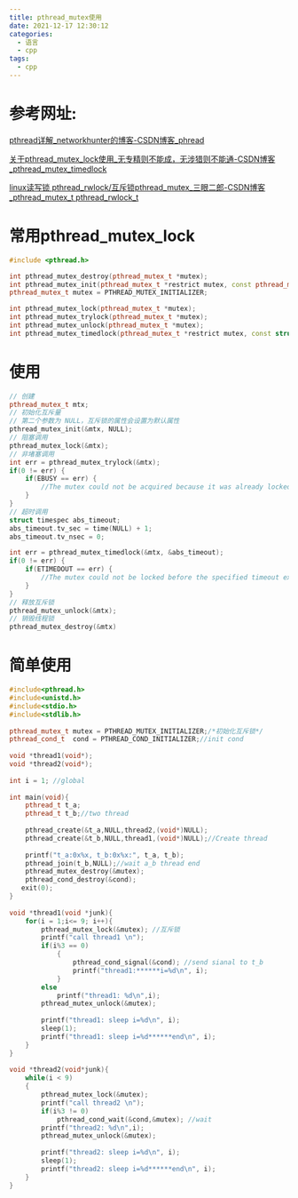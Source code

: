 ```yaml
---
title: pthread_mutex使用
date: 2021-12-17 12:30:12
categories:
  - 语言
  - cpp
tags:
  - cpp
---
```


# 参考网址:

[pthread详解_networkhunter的博客-CSDN博客_phread](https://blog.csdn.net/networkhunter/article/details/100218945?ops_request_misc=%7B%22request%5Fid%22%3A%22163970172716780265411237%22%2C%22scm%22%3A%2220140713.130102334..%22%7D&request_id=163970172716780265411237&biz_id=0&utm_medium=distribute.pc_search_result.none-task-blog-2~all~top_positive~default-2-100218945.pc_search_em_sort&utm_term=pthread&spm=1018.2226.3001.4187)

[关于pthread_mutex_lock使用_无专精则不能成，无涉猎则不能通-CSDN博客_pthread_mutex_timedlock](https://blog.csdn.net/z_muyangren/article/details/105398871?ops_request_misc=%7B%22request%5Fid%22%3A%22163970180516780271917732%22%2C%22scm%22%3A%2220140713.130102334..%22%7D&request_id=163970180516780271917732&biz_id=0&utm_medium=distribute.pc_search_result.none-task-blog-2~all~top_click~default-1-105398871.pc_search_em_sort&utm_term=pthread_mutex_lock&spm=1018.2226.3001.4187)

[linux读写锁 pthread_rwlock/互斥锁pthread_mutex_三眼二郎-CSDN博客_pthread_mutex_t pthread_rwlock_t](https://blog.csdn.net/a6333230/article/details/113654694?ops_request_misc=%7B%22request%5Fid%22%3A%22163970180516780264024377%22%2C%22scm%22%3A%2220140713.130102334.pc%5Fall.%22%7D&request_id=163970180516780264024377&biz_id=0&utm_medium=distribute.pc_search_result.none-task-blog-2~all~first_rank_ecpm_v1~rank_v31_ecpm-2-113654694.pc_search_em_sort&utm_term=pthread_mutex_lock&spm=1018.2226.3001.4187)

# 常用pthread_mutex_lock

```cpp
#include <pthread.h>

int pthread_mutex_destroy(pthread_mutex_t *mutex);
int pthread_mutex_init(pthread_mutex_t *restrict mutex, const pthread_mutexattr_t *restrict attr);
pthread_mutex_t mutex = PTHREAD_MUTEX_INITIALIZER;

int pthread_mutex_lock(pthread_mutex_t *mutex);
int pthread_mutex_trylock(pthread_mutex_t *mutex);
int pthread_mutex_unlock(pthread_mutex_t *mutex);
int pthread_mutex_timedlock(pthread_mutex_t *restrict mutex, const struct timespec *restrict abs_timeout);
```

# 使用

```cpp
// 创建
pthread_mutex_t mtx;
// 初始化互斥量
// 第二个参数为 NULL，互斥锁的属性会设置为默认属性
pthread_mutex_init(&mtx, NULL);
// 阻塞调用
pthread_mutex_lock(&mtx);
// 非堵塞调用
int err = pthread_mutex_trylock(&mtx);
if(0 != err) {
    if(EBUSY == err) {
        //The mutex could not be acquired because it was already locked.
    }
}
// 超时调用
struct timespec abs_timeout;
abs_timeout.tv_sec = time(NULL) + 1;
abs_timeout.tv_nsec = 0;

int err = pthread_mutex_timedlock(&mtx, &abs_timeout);
if(0 != err) {
    if(ETIMEDOUT == err) {
        //The mutex could not be locked before the specified timeout expired.
    }
}
// 释放互斥锁
pthread_mutex_unlock(&mtx);
// 销毁线程锁
pthread_mutex_destroy(&mtx)
```

# 简单使用

```cpp
#include<pthread.h>
#include<unistd.h>
#include<stdio.h>
#include<stdlib.h>
 
pthread_mutex_t mutex = PTHREAD_MUTEX_INITIALIZER;/*初始化互斥锁*/
pthread_cond_t  cond = PTHREAD_COND_INITIALIZER;//init cond
 
void *thread1(void*);
void *thread2(void*);
 
int i = 1; //global
 
int main(void){
    pthread_t t_a;
    pthread_t t_b;//two thread
 
    pthread_create(&t_a,NULL,thread2,(void*)NULL);
    pthread_create(&t_b,NULL,thread1,(void*)NULL);//Create thread
    
    printf("t_a:0x%x, t_b:0x%x:", t_a, t_b);
    pthread_join(t_b,NULL);//wait a_b thread end
    pthread_mutex_destroy(&mutex);
    pthread_cond_destroy(&cond);
   exit(0);
}
 
void *thread1(void *junk){
    for(i = 1;i<= 9; i++){
        pthread_mutex_lock(&mutex); //互斥锁
        printf("call thread1 \n");
        if(i%3 == 0)
        	{
                pthread_cond_signal(&cond); //send sianal to t_b
                printf("thread1:******i=%d\n", i);
        	}
        else
            printf("thread1: %d\n",i);
        pthread_mutex_unlock(&mutex);
 
		printf("thread1: sleep i=%d\n", i);
        sleep(1);
		printf("thread1: sleep i=%d******end\n", i);
    }
}
 
void *thread2(void*junk){
    while(i < 9)
    {
        pthread_mutex_lock(&mutex);
        printf("call thread2 \n");
        if(i%3 != 0)
            pthread_cond_wait(&cond,&mutex); //wait
        printf("thread2: %d\n",i);
        pthread_mutex_unlock(&mutex);
 
		printf("thread2: sleep i=%d\n", i);
        sleep(1);
		printf("thread2: sleep i=%d******end\n", i);		
    }
}      
```

